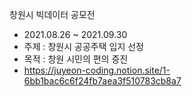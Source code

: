 창원시 빅데이터 공모전
+ 2021.08.26 ~ 2021.09.30
+ 주제 : 창원시 공공주택 입지 선정
+ 목적 : 창원 시민의 편의 증진
+ https://juyeon-coding.notion.site/1-6bb1bac6c6f24fb7aea3f510783cb8a7
